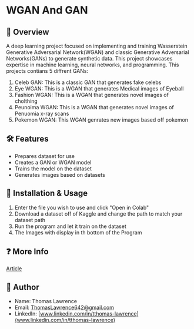 # WGAN And GAN

## 🚀 Overview
A deep learning project focused on implementing and training Wasserstein Generative Adversarial Network(WGAN) and classic Generative Adversarial Networks(GANs) to generate synthetic data. This project showcases expertise in machine learning, neural networks, and programming.
This projects contians 5 diffrent GANs:
  1. Celeb GAN: This is a classic GAN that generates fake celebs
  2. Eye WGAN: This is a WGAN that generates Medical images of Eyeball
  3. Fashion WGAN:  This is a WGAN that generates novel images of cholthing
  4. Peunoima WGAN: This is a WGAN that generates novel images of Penuomia x-ray scans
  5. Pokemon WGAN: This WGAN genrates new images based off pokemon

## 🛠️ Features
- Prepares dataset for use
- Creates a GAN or WGAN model
- Trains the model on the dataset
- Generates images based on datasets

## 🔧 Installation & Usage
1. Enter the file you wish to use and click "Open in Colab"
2. Download a dataset off of Kaggle and change the path to match your dataset path
3. Run the program and let it train on the dataset
4. The Images with display in th bottom of the Program

## ❓ More Info
[Article](https://medium.com/analytics-vidhya/how-to-generated-anything-276fbf8c95e8)

## 👤 Author
- Name: Thomas Lawrence
- Email: [ThomasLawrence642@gmail.com](mailto:thomaslawrence642@gmail.com)
- LinkedIn: [www.linkedin.com/in/tthomas-lawrence](www.linkedin.com/in/tthomas-lawrence)
